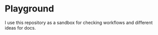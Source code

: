 # Playground

I use this repository as a sandbox for checking workflows and
different ideas for docs.
